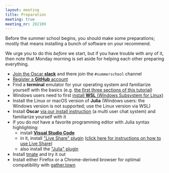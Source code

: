 ```yaml
---
layout: meeting
title: Preparation
meeting: true
meeting_nr: 202109
---
```


Before the summer school begins, you should make some preparations; mostly that means
installing a bunch of software on your recommend.

We urge you to do this *before* we start, but if you have trouble with any of it,
then note that Monday morning is set aside for helping each other preparing everything.

- [Join the Oscar **slack**](https://join.slack.com/t/oscar-system/shared_invite/zt-thtcv97k-2678bKQ~RpR~5gZszDcISw)
  and there join the `#summerschool` channel
- [Register a **GitHub** account](https://github.com/signup)
- Find a **terminal** emulator for your operating system and familiarize yourself with the basics (e.g. [the first three sections of this tutorial](http://swcarpentry.github.io/shell-novice/))
- Windows users need to first [install **WSL** (Windows Subsystem for Linux)](https://docs.microsoft.com/en-us/windows/wsl/install-win10) 
- Install the Linux or macOS version of **Julia** (Windows users: the Windows version is not supported; use the Linux version via WSL)
- Install **Oscar** [via our install instruction]({{site.baseurl}}/install/)
  (a multi user chat system) and familiarize yourself with it
- If you do *not* have a favorite programming editor with Julia syntax highlighting:
    - install [**Visual Studio Code**](https://code.visualstudio.com)
    - in it, install ["Live Share" plugin](https://marketplace.visualstudio.com/items?itemName=MS-vsliveshare.vsliveshare)
      ([click here for instructions on how to use Live Share](https://docs.microsoft.com/en-us/visualstudio/liveshare/use/vscode))
    - also install the ["Julia" plugin](https://marketplace.visualstudio.com/items?itemName=julialang.language-julia)
- Install [tmate](https://tmate.io) and try it out
- Install either Firefox or a Chrome-derived browser for optimal compatibility with [gather.town](https://www.gather.town)
